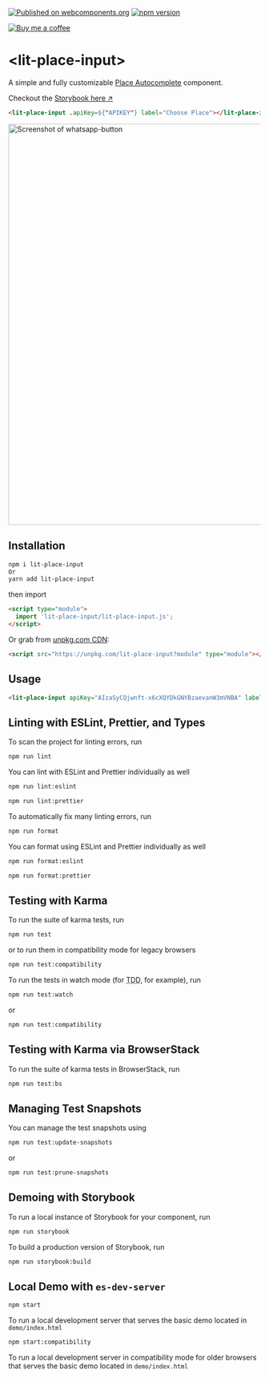 [![Published on webcomponents.org](https://img.shields.io/badge/webcomponents.org-published-blue.svg)](https://www.webcomponents.org/element/lit-place-input) [![npm version](https://badge.fury.io/js/lit-place-input.svg)](https://badge.fury.io/js/lit-place-input)

[![Buy me a coffee][buymeacoffee-shield]][buymeacoffee]

# \<lit-place-input>

A simple and fully customizable [Place Autocomplete](https://developers.google.com/places/web-service/autocomplete) component.

Checkout the [Storybook here  ↗](https://smashah.github.io/lit-place-input/)


```html
<lit-place-input .apiKey=${"APIKEY"} label="Choose Place"></lit-place-input>
```

[<img src="https://raw.githubusercontent.com/smashah/lit-place-input/master/screenshot.png" alt="Screenshot of whatsapp-button" width="800">](https://smashah.github.io/lit-place-input/?path=/story/litplaceinput--simple)

## Installation

```bash
npm i lit-place-input
Or
yarn add lit-place-input
```

then import

```html
<script type="module">
  import 'lit-place-input/lit-place-input.js';
</script>
```

Or grab from [unpkg.com CDN](https://unpkg.com/lit-place-input?module):

```html
<script src="https://unpkg.com/lit-place-input?module" type="module"></script>
```


## Usage

<!--
```
<custom-element-demo>
  <template>
<script src="https://unpkg.com/lit-place-input?module" type="module"></script>
<script type="module">
  import 'lit-place-input/lit-place-input.js';
</script>
    <next-code-block></next-code-block>
  </template>
</custom-element-demo>
```
-->

```html
<lit-place-input apiKey="AIzaSyCQjwnft-x6cXQYDkGNYBzaevanW3mVNBA" label="Choose Place"></lit-place-input>
```

## Linting with ESLint, Prettier, and Types

To scan the project for linting errors, run
```bash
npm run lint
```

You can lint with ESLint and Prettier individually as well
```bash
npm run lint:eslint
```
```bash
npm run lint:prettier
```

To automatically fix many linting errors, run
```bash
npm run format
```

You can format using ESLint and Prettier individually as well
```bash
npm run format:eslint
```
```bash
npm run format:prettier
```

## Testing with Karma
To run the suite of karma tests, run
```bash
npm run test
```
or to run them in compatibility mode for legacy browsers
```bash
npm run test:compatibility
```

To run the tests in watch mode (for <abbr title="test driven development">TDD</abbr>, for example), run

```bash
npm run test:watch
```
or
```bash
npm run test:compatibility
```

## Testing with Karma via BrowserStack
To run the suite of karma tests in BrowserStack, run
```bash
npm run test:bs
```

## Managing Test Snapshots
You can manage the test snapshots using
```bash
npm run test:update-snapshots
```
or
```bash
npm run test:prune-snapshots
```

## Demoing with Storybook
To run a local instance of Storybook for your component, run
```bash
npm run storybook
```

To build a production version of Storybook, run
```bash
npm run storybook:build
```


## Local Demo with `es-dev-server`
```bash
npm start
```
To run a local development server that serves the basic demo located in `demo/index.html`

```bash
npm start:compatibility
```
To run a local development server in compatibility mode for older browsers that serves the basic demo located in `demo/index.html`

[buymeacoffee-shield]: https://www.buymeacoffee.com/assets/img/guidelines/download-assets-sm-2.svg
[buymeacoffee]: https://www.buymeacoffee.com/smashah